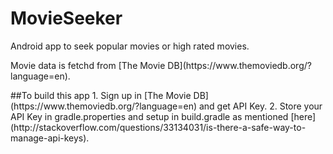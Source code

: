 # MovieSeeker
Android app to seek popular movies or high rated movies.
<p>
Movie data is fetchd from [The Movie DB](https://www.themoviedb.org/?language=en).
<p>
##To build this app
1. Sign up in [The Movie DB](https://www.themoviedb.org/?language=en) and get API Key.
2. Store your API Key in gradle.properties and setup in build.gradle as mentioned [here](http://stackoverflow.com/questions/33134031/is-there-a-safe-way-to-manage-api-keys).
